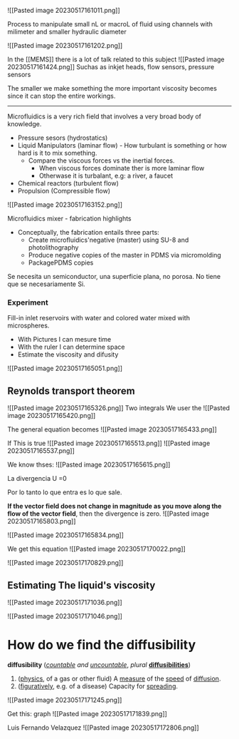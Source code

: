 
![[Pasted image 20230517161011.png]]

Process to manipulate small nL or macroL of fluid using channels with milimeter and smaller hydraulic diameter

![[Pasted image 20230517161202.png]]

In the [[MEMS]] there is a lot of talk related to this subject
![[Pasted image 20230517161424.png]]
Suchas as inkjet heads, flow sensors, pressure sensors

The smaller we make something the more important viscosity becomes since it can stop the entire workings.


---------------

Microfluidics is a very rich field that involves a very broad body of knowledge.

- Pressure sesors (hydrostatics)
- Liquid Manipulators (laminar flow) - How turbulant is something or how hard is it to mix something.
	- Compare the viscous forces vs the inertial forces. 
		- When viscous forces dominate ther is more laminar flow
		- Otherwase it is turbalant, e.g: a river, a faucet
- Chemical reactors (turbulent flow)
- Propulsion (Compressible flow)


![[Pasted image 20230517163152.png]]

Microfluidics mixer - fabrication highlights
- Conceptually, the fabrication entails three parts:
	- Create microfluidics'negative (master) using SU-8 and photolithography 
	- Produce negative copies of the master in PDMS via micromolding
	- PackagePDMS copies 


Se necesita un semiconductor, una superficie plana, no porosa. No tiene que se necesariamente Si.



### Experiment 
Fill-in inlet reservoirs with water and colored water mixed with microspheres.
- With Pictures I can mesure time
- With the ruler I can determine space
- Estimate the viscosity and difusity 

![[Pasted image 20230517165051.png]]

## Reynolds transport theorem
![[Pasted image 20230517165326.png]]
Two integrals
We user the 
![[Pasted image 20230517165420.png]]

The general equation becomes
![[Pasted image 20230517165433.png]]

If This is true
![[Pasted image 20230517165513.png]]
![[Pasted image 20230517165537.png]]

We know thses:
![[Pasted image 20230517165615.png]]

La divergencia U =0 

Por lo tanto lo que entra es lo que sale. 

**If the vector field does not change in magnitude as you move along the flow of the vector field**, then the divergence is zero.
![[Pasted image 20230517165803.png]]


![[Pasted image 20230517165834.png]]

We get this equation
![[Pasted image 20230517170022.png]]

![[Pasted image 20230517170829.png]]


## Estimating The liquid's viscosity
![[Pasted image 20230517171036.png]]

![[Pasted image 20230517171046.png]]



# How do we find the diffusibility
**diffusibility** (_[countable](https://en.wiktionary.org/wiki/Appendix:Glossary#countable "Appendix:Glossary") and [uncountable](https://en.wiktionary.org/wiki/Appendix:Glossary#uncountable "Appendix:Glossary")_, _plural_ **[diffusibilities](https://en.wiktionary.org/wiki/diffusibilities#English "diffusibilities")**)

1.  ([physics](https://en.wiktionary.org/wiki/physics "physics"), of a gas or other fluid) A [measure](https://en.wiktionary.org/wiki/measure "measure") of the [speed](https://en.wiktionary.org/wiki/speed "speed") of [diffusion](https://en.wiktionary.org/wiki/diffusion "diffusion").
2.  ([figuratively](https://en.wiktionary.org/wiki/Appendix:Glossary#figurative "Appendix:Glossary"), e.g. of a disease) Capacity for [spreading](https://en.wiktionary.org/wiki/spread "spread").


![[Pasted image 20230517171245.png]]

Get this: graph
![[Pasted image 20230517171839.png]]


Luis Fernando Velazquez
![[Pasted image 20230517172806.png]]